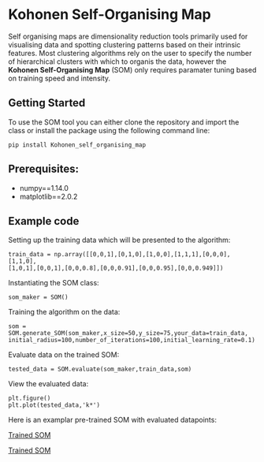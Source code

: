 # Kohonen Self-Organising Map

Self organising maps are dimensionality reduction tools primarily used for visualising data and spotting clustering patterns based on their intrinsic features. Most clustering algorithms rely on the user to specify the number of hierarchical clusters with which to organis the data, however the **Kohonen Self-Organising Map** (SOM) only requires paramater tuning based on training speed and intensity.

## Getting Started

To use the SOM tool you can either clone the repository and import the class or install the package using the following command line: 

```
pip install Kohonen_self_organising_map 
```

## Prerequisites:

* numpy==1.14.0
* matplotlib==2.0.2

## Example code

Setting up the training data which will be presented to the algorithm:

```
train_data = np.array([[0,0,1],[0,1,0],[1,0,0],[1,1,1],[0,0,0],[1,1,0],
[1,0,1],[0,0,1],[0,0,0.8],[0,0,0.91],[0,0,0.95],[0,0,0.949]]) 
```
Instantiating the SOM class:

```
som_maker = SOM() 
```

Training the algorithm on the data:

```
som = SOM.generate_SOM(som_maker,x_size=50,y_size=75,your_data=train_data,
initial_radius=100,number_of_iterations=100,initial_learning_rate=0.1)       
```

Evaluate data on the trained SOM:

```
tested_data = SOM.evaluate(som_maker,train_data,som)
```

View the evaluated data:

```
plt.figure()
plt.plot(tested_data,'k*')
```

Here is an examplar pre-trained SOM with evaluated datapoints:

[Trained SOM](https://github.com/SpaceMeerkat/Bespin/blob/master/Example_Images/Trained_SOM.png)

[Trained SOM](Example_Images/)



